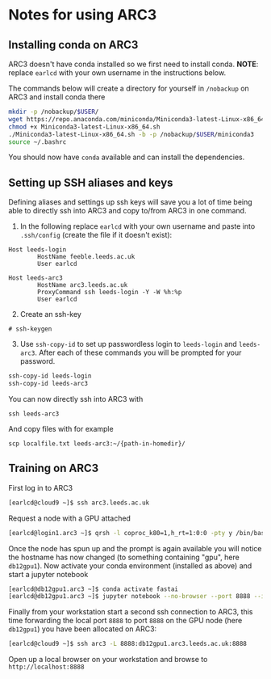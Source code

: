 # Notes for using ARC3

## Installing conda on ARC3

ARC3 doesn't have conda installed so we first need to install conda. **NOTE**:
replace `earlcd` with your own username in the instructions below.

The commands below will create a directory for yourself in `/nobackup` on ARC3
and install conda there

```bash
mkdir -p /nobackup/$USER/
wget https://repo.anaconda.com/miniconda/Miniconda3-latest-Linux-x86_64.sh
chmod +x Miniconda3-latest-Linux-x86_64.sh
./Miniconda3-latest-Linux-x86_64.sh -b -p /nobackup/$USER/miniconda3
source ~/.bashrc
```

You should now have `conda` available and can install the dependencies.

## Setting up SSH aliases and keys

Defining aliases and settings up ssh keys will save you a lot of time being
able to directly ssh into ARC3 and copy to/from ARC3 in one command.

1. In the following replace `earlcd` with your own username and paste into
   `.ssh/config` (create the file if it doesn't exist):

```
Host leeds-login
        HostName feeble.leeds.ac.uk
        User earlcd

Host leeds-arc3
        HostName arc3.leeds.ac.uk
        ProxyCommand ssh leeds-login -Y -W %h:%p
        User earlcd
```

2. Create an ssh-key

```
# ssh-keygen
```

3. Use `ssh-copy-id` to set up passwordless login to `leeds-login` and
   `leeds-arc3`. After each of these commands you will be prompted for your
   password.

```bash
ssh-copy-id leeds-login
ssh-copy-id leeds-arc3
```

You can now directly ssh into ARC3 with

```
ssh leeds-arc3
```

And copy files with for example

```
scp localfile.txt leeds-arc3:~/{path-in-homedir}/
```


## Training on ARC3

First log in to ARC3

```bash
[earlcd@cloud9 ~]$ ssh arc3.leeds.ac.uk
```

Request a node with a GPU attached

```bash
[earlcd@login1.arc3 ~]$ qrsh -l coproc_k80=1,h_rt=1:0:0 -pty y /bin/bash -i
```

Once the node has spun up and the prompt is again available you will notice the
hostname has now changed (to something containing "gpu", here `db12gpu1`). Now
activate your conda environment (installed as above) and start a jupyter
notebook

```bash
[earlcd@db12gpu1.arc3 ~]$ conda activate fastai
[earlcd@db12gpu1.arc3 ~]$ jupyter notebook --no-browser --port 8888 --ip=0.0.0.0
```

Finally from your workstation start a second ssh connection to ARC3, this time
forwarding the local port `8888` to port `8888` on the GPU node (here
`db12gpu1`) you have been allocated on ARC3:

```bash
[earlcd@cloud9 ~]$ ssh arc3 -L 8888:db12gpu1.arc3.leeds.ac.uk:8888
```

Open up a local browser on your workstation and browse to
`http://localhost:8888`
